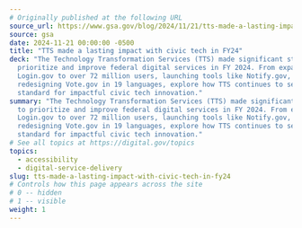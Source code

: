 ```yaml
---
# Originally published at the following URL
source_url: https://www.gsa.gov/blog/2024/11/21/tts-made-a-lasting-impact-with-civic-tech-in-fy24
source: gsa
date: 2024-11-21 00:00:00 -0500
title: "TTS made a lasting impact with civic tech in FY24"
deck: "The Technology Transformation Services (TTS) made significant strides to
  prioritize and improve federal digital services in FY 2024. From expanding
  Login.gov to over 72 million users, launching tools like Notify.gov, or
  redesigning Vote.gov in 19 languages, explore how TTS continues to set the
  standard for impactful civic tech innovation."
summary: "The Technology Transformation Services (TTS) made significant strides
  to prioritize and improve federal digital services in FY 2024. From expanding
  Login.gov to over 72 million users, launching tools like Notify.gov, or
  redesigning Vote.gov in 19 languages, explore how TTS continues to set the
  standard for impactful civic tech innovation."
# See all topics at https://digital.gov/topics
topics:
  - accessibility
  - digital-service-delivery
slug: tts-made-a-lasting-impact-with-civic-tech-in-fy24
# Controls how this page appears across the site
# 0 -- hidden
# 1 -- visible
weight: 1
---
```

